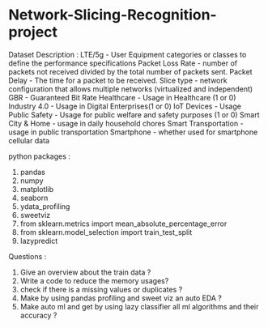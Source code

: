 # Network-Slicing-Recognition-project

Dataset Description : 
LTE/5g - User Equipment categories or classes to define the performance specifications
Packet Loss Rate - number of packets not received divided by the total number of packets sent.
Packet Delay - The time for a packet to be received.
Slice type - network configuration that allows multiple networks (virtualized and independent)
GBR - Guaranteed Bit Rate
Healthcare - Usage in Healthcare (1 or 0)
Industry 4.0 - Usage in Digital Enterprises(1 or 0)
IoT Devices - Usage
Public Safety - Usage for public welfare and safety purposes (1 or 0)
Smart City & Home - usage in daily household chores
Smart Transportation - usage in public transportation
Smartphone - whether used for smartphone cellular data


python packages : 

1) pandas
2) numpy
3) matplotlib
4) seaborn
5) ydata_profiling
6) sweetviz
7) from sklearn.metrics import mean_absolute_percentage_error
8) from sklearn.model_selection import train_test_split
9) lazypredict

Questions : 
1) Give an overview about the train data ?
2) Write a code to reduce the memory usages?
3) check if there is a missing values or duplicates ?
4) Make by using pandas profiling and sweet viz an auto EDA ?
5) Make auto ml and get by using lazy classifier all ml algorithms and their accuracy ?
